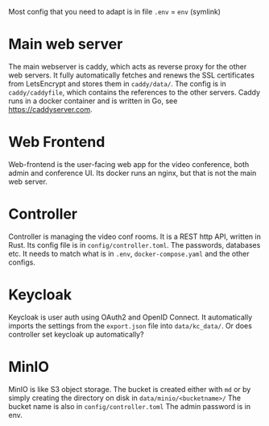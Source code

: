 Most config that you need to adapt is in file
`.env` = `env` (symlink)

# Main web server

The main webserver is caddy, which acts as reverse proxy for the other web
servers. It fully automatically fetches and renews the SSL certificates from
LetsEncrypt and stores them in `caddy/data/`.
The config is in `caddy/caddyfile`, which contains the references to the
other servers.
Caddy runs in a docker container and is written in Go, see <https://caddyserver.com>.

# Web Frontend

Web-frontend is the user-facing web app for the video conference, both admin
and conference UI.
Its docker runs an nginx, but that is not the main web server.

# Controller

Controller is managing the video conf rooms.
It is a REST http API, written in Rust.
Its config file is in `config/controller.toml`. The passwords, databases etc.
It needs to match what is in `.env`, `docker-compose.yaml` and the other configs.

# Keycloak

Keycloak is user auth using OAuth2 and OpenID Connect.
It automatically imports the settings from the `export.json` file
into `data/kc_data/`. Or does controller set keycloak up automatically?

# MinIO

MinIO is like S3 object storage.
The bucket is created either with `md` or
by simply creating the directory on disk in `data/minio/<bucketname>/`
The bucket name is also in `config/controller.toml`
The admin password is in env.
